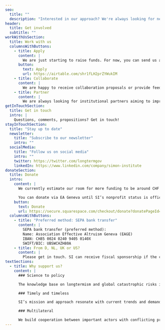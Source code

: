 ```yaml
---
seo:
  title: ""
  description: "Interested in our approach? We're always looking for new ideas, collaborations and support. We are also happy to share our insights and provide input. Get in touch and let's contribute to the future."
header:
  title: Get involved
  subtitle: ""
workWithUsSection:
  title: Work with us
  columnsWithButtons:
    - title: Apply
      content: |
        We are just starting to raise funds. For now, you can send us a general application to signal interest.
      button:
        text: Apply
        url: https://airtable.com/shr1fLH2prZYWukIM
    - title: Collaborate
      content: |
        We are happy to receive collaboration proposals or provide feedback on projects related to our focus areas. For select audiences, we also give talks and workshops.
    - title: Partner
      content: |
        We are always looking for institutional partners aiming to improve the representation of future generations in public policy-making and reduce global catastrophic risks.
getInTouchSection:
  title: Get in touch
  intro: |
    Questions, comments, propositions? Get in touch!
stayInTouchSection:
  title: "Stay up to date"
  newsletter:
    title: "Subscribe to our newsletter"
    intro: ""
  socialMedia:
    title: "Follow us on social media"
    intro: ""
    twitter: https://twitter.com/longtermgov
    linkedIn: https://www.linkedin.com/company/simon-institute
donateSection:
  title: Donate
  intro:
    content: |
      We currently estimate our room for more funding to be around CHF 2'000'000. Any amount of donations directly enables us to do more. Check out our [2-year launch plan](/blog/post/launch-plan/) for more.

      You can donate via EA Geneva until SI’s nonprofit status is officially recognized. This also makes your contribution tax deductible in Switzerland.
    button:
      text: Donate
      url: https://secure.squarespace.com/checkout/donate?donatePageId=5c003973c2241b0a1e7b9388
  columnsWithButtons:
    - title: "Preferred method: SEPA bank transfer"
      content: |
        SEPA bank transfer (preferred method):  
        Name: Association Effective Altruism Geneva (EAGE)  
        IBAN: CH85 0024 0240 9405 0140X  
        SWIFT/BIC: UBSWCHZH80A
    - title: From D, NL, UK or US?
      content: |
        Please get in touch. SI can receive fiscal sponsorship if the collective annual donation volume from abroad is above € 10’000.
textSections:
  - title: Why support us?
    content: |
      ### Science to policy

      The knowledge base on longtermism and global catastrophic risks is expanding rapidly. SI empowers policy-makers to make sense of all the information and act in the face of uncertainty.

      ### Timely and timeless

      SI’s mission and approach resonate with current trends and demands in policy networks. Our discreet support and longterm focus make us a uniquely trustworthy ally for change.

      ### Multilateral

      We build cooperation between important actors with conflicting preferences by facilitating mutual understanding, information exchange, collective prioritization and policy learning.
---
```

